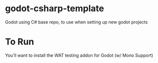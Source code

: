 # godot-csharp-template
Godot using C# base repo, to use when setting up new godot projects

# To Run
You'll want to install the WAT testing addon for Godot (w/ Mono Support)
